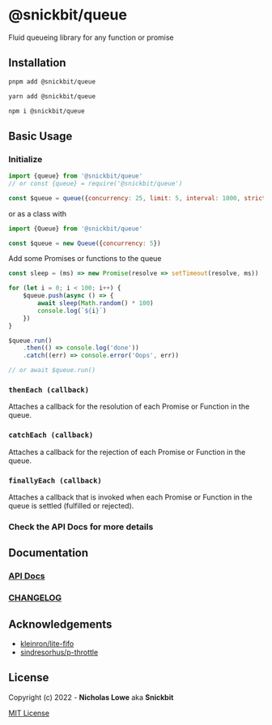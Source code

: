 # @snickbit/queue

<!--START_SECTION:readmes-description-->

Fluid queueing library for any function or promise

<!--END_SECTION:readmes-description-->

## Installation

```bash
pnpm add @snickbit/queue
```

```bash
yarn add @snickbit/queue
```

```bash
npm i @snickbit/queue
```

## Basic Usage

### Initialize

```js
import {queue} from '@snickbit/queue'
// or const {queue} = require('@snickbit/queue')

const $queue = queue({concurrency: 25, limit: 5, interval: 1000, strict: true})
```

or as a class with

```js
import {Queue} from '@snickbit/queue'

const $queue = new Queue({concurrency: 5})
```

Add some Promises or functions to the queue

```js
const sleep = (ms) => new Promise(resolve => setTimeout(resolve, ms))

for (let i = 0; i < 100; i++) {
	$queue.push(async () => {
		await sleep(Math.random() * 100)
		console.log(`${i}`)
	})
}

$queue.run()
	.then(() => console.log('done'))
	.catch((err) => console.error('Oops', err))

// or await $queue.run()
```

### `thenEach (callback)`

Attaches a callback for the resolution of each Promise or Function in the queue.

### `catchEach (callback)`

Attaches a callback for the rejection of each Promise or Function in the queue.

### `finallyEach (callback)`

Attaches a callback that is invoked when each Promise or Function in the queue is settled (fulfilled or rejected).

### Check the API Docs for more details

## Documentation

### [API Docs](https://github.com/snickbit/snickbit.js/blob/main/packages/queue/README.md)

### [CHANGELOG](https://github.com/snickbit/snickbit.js/blob/main/packages/queue/CHANGELOG.md)

## Acknowledgements

- [kleinron/lite-fifo](https://github.com/kleinron/lite-fifo)
- [sindresorhus/p-throttle](https://github.com/sindresorhus/p-throttle)

## License

Copyright (c) 2022 - **Nicholas Lowe** aka **Snickbit**

[MIT License](https://github.com/snickbit/snickbit.js/blob/main/LICENSE)
